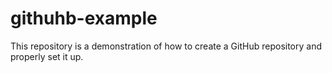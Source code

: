 # githuhb-example
This repository is a demonstration of how to create a GitHub repository and properly set it up.
